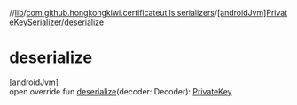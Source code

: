 //[lib](../../../index.md)/[com.github.hongkongkiwi.certificateutils.serializers](../index.md)/[[androidJvm]PrivateKeySerializer](index.md)/[deserialize](deserialize.md)

# deserialize

[androidJvm]\
open override fun [deserialize](deserialize.md)(decoder: Decoder): [PrivateKey](https://developer.android.com/reference/kotlin/java/security/PrivateKey.html)

